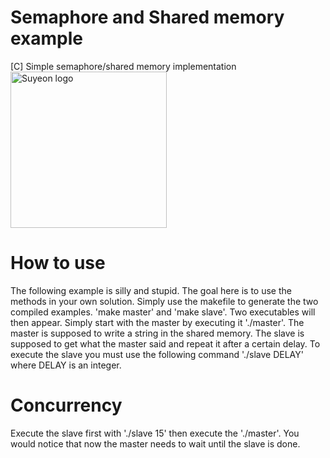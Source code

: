 # Semaphore and Shared memory example
[C] Simple semaphore/shared memory implementation
<img src="https://cloud.suyeon.org/github/suyeon.svg" alt="Suyeon logo" height="250" width="250">

# How to use
The following example is silly and stupid. The goal here is to use the methods in your own solution.
Simply use the makefile to generate the two compiled examples. 'make master' and 'make slave'.
Two executables will then appear. Simply start with the master by executing it './master'.
The master is supposed to write a string in the shared memory.
The slave is supposed to get what the master said and repeat it after a certain delay.
To execute the slave you must use the following command './slave DELAY' where DELAY is an integer.

# Concurrency
Execute the slave first with './slave 15' then execute the './master'. You would notice that now the master needs to wait until the slave is done.